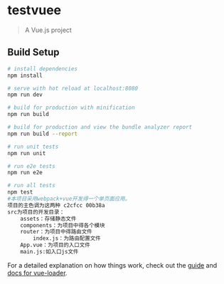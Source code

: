 # testvuee

> A Vue.js project

## Build Setup

``` bash
# install dependencies
npm install

# serve with hot reload at localhost:8080
npm run dev

# build for production with minification
npm run build

# build for production and view the bundle analyzer report
npm run build --report

# run unit tests
npm run unit

# run e2e tests
npm run e2e

# run all tests
npm test
#本项目采用webpack+vue开发得一个单页面应用。
项目的主色调为这两种 c2cfcc 00b38a
src为项目的开发目录：
	assets：存储静态文件
	components：为项目中得各个模块
	router：为项目中得路由文件
		index.js：为路由配置文件
	App.vue：为项目的入口文件
	main.js:如入口js文件
```


For a detailed explanation on how things work, check out the [guide](http://vuejs-templates.github.io/webpack/) and [docs for vue-loader](http://vuejs.github.io/vue-loader).
